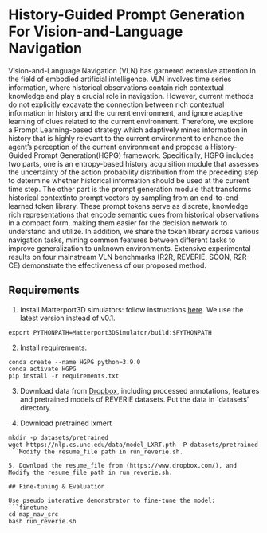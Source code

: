 # History-Guided Prompt Generation For Vision-and-Language Navigation

Vision-and-Language Navigation (VLN) has garnered extensive attention in the field of embodied artificial intelligence. VLN involves time series information, where historical observations contain rich contextual knowledge and play a crucial role in navigation. However, current methods do not explicitly excavate the connection between rich contextual information in history and the current environment, and ignore adaptive learning of clues related to the current environment. Therefore, we explore a Prompt Learning-based strategy which adaptively mines information in history that is highly relevant to the current environment to enhance the agent’s perception of the current environment and propose a History-Guided Prompt Generation(HGPG) framework. Specifically, HGPG includes two parts, one is an entropy-based history acquisition module that assesses the uncertainty of the action probability distribution from the preceding step to determine whether historical information should be used at the current time step. The other part is the prompt generation module that transforms historical contextinto prompt vectors by sampling from an end-to-end learned token library. These prompt tokens serve as discrete, knowledge rich representations that encode semantic cues from historical observations in a compact form, making them easier for the decision network to understand and utilize. In addition, we share the token library across various navigation tasks, mining common features between different tasks to improve generalization to unknown environments. Extensive experimental results on four mainstream VLN benchmarks (R2R, REVERIE, SOON, R2R-CE) demonstrate the effectiveness of our proposed method.

## Requirements

1. Install Matterport3D simulators: follow instructions [here](https://github.com/peteanderson80/Matterport3DSimulator). We use the latest version instead of v0.1.
```
export PYTHONPATH=Matterport3DSimulator/build:$PYTHONPATH
```

2. Install requirements:
```setup
conda create --name HGPG python=3.9.0
conda activate HGPG
pip install -r requirements.txt
```

3. Download data from [Dropbox](https://www.dropbox.com/sh/u3lhng7t2gq36td/AABAIdFnJxhhCg2ItpAhMtUBa?dl=0), including processed annotations, features and pretrained models of REVERIE datasets. Put the data in `datasets' directory.

4. Download pretrained lxmert
```
mkdir -p datasets/pretrained 
wget https://nlp.cs.unc.edu/data/model_LXRT.pth -P datasets/pretrained
```Modify the resume_file path in run_reverie.sh.

5. Download the resume_file from (https://www.dropbox.com/), and Modify the resume_file path in run_reverie.sh.
```
```
## Fine-tuning & Evaluation

Use pseudo interative demonstrator to fine-tune the model:
```finetune
cd map_nav_src
bash run_reverie.sh
```

